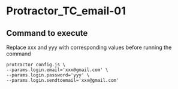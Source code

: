 # Protractor_TC_email-01

## Command to execute 

Replace xxx and yyy with corresponding values before running the command

    protractor config.js \
    --params.login.email='xxx@gmail.com' \
    --params.login.password='yyy' \
    --params.login.sendtoemail='xxx@gmail.com' 
